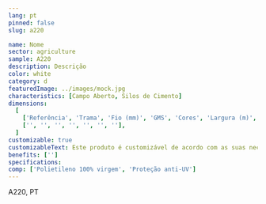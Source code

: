 ```yaml
---
lang: pt
pinned: false
slug: a220

name: Nome
sector: agriculture
sample: A220
description: Descrição
color: white
category: d
featuredImage: ../images/mock.jpg
characteristics: [Campo Aberto, Silos de Cimento]
dimensions:
  [
    ['Referência', 'Trama', 'Fio (mm)', 'GMS', 'Cores', 'Largura (m)', 'Comprimento (m)'],
    ['', '', '', '', '', '', ''],
  ]
customizable: true
customizableText: Este produto é customizável de acordo com as suas necessidades. Contacte-nos para mais informações.
benefits: ['']
specifications:
comp: ['Polietileno 100% virgem', 'Proteção anti-UV']
---
```


A220, PT
